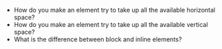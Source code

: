 * How do you make an element try to take up all the available horizontal space?
* How do you make an element try to take up all the available vertical space?
* What is the difference between block and inline elements?
